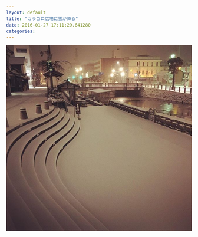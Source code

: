 ```yaml
---
layout: default
title: "カラコロ広場に雪が降る"
date: 2016-01-27 17:11:29.641280
categories: 
---
```


![](/assets/images/201601/12523628_753616631437992_638334757_n.jpg)


